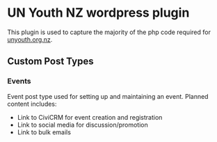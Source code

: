 # UN Youth NZ wordpress plugin

This plugin is used to capture the majority of the php code required for [unyouth.org.nz](http://unyouth.org.nz).

## Custom Post Types

### Events
Event post type used for setting up and maintaining an event. Planned content includes:
- Link to CiviCRM for event creation and registration
- Link to social media for discussion/promotion
- Link to bulk emails
